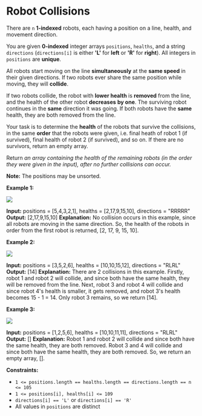 # Robot Collisions

There are `n` **1-indexed** robots, each having a position on a line, health, and movement direction.

You are given **0-indexed** integer arrays `positions`, `healths`, and a string `directions` (`directions[i]` is either **'L'** for **left** or **'R'** for **right**). All integers in `positions` are **unique**.

All robots start moving on the line **simultaneously** at the **same speed** in their given directions. If two robots ever share the same position while moving, they will **collide**.

If two robots collide, the robot with **lower health** is **removed** from the line, and the health of the other robot **decreases** **by one**. The surviving robot continues in the **same** direction it was going. If both robots have the **same** health, they are both removed from the line.

Your task is to determine the **health** of the robots that survive the collisions, in the same **order** that the robots were given, i.e. final heath of robot 1 (if survived), final health of robot 2 (if survived), and so on. If there are no survivors, return an empty array.

Return _an array containing the health of the remaining robots (in the order they were given in the input), after no further collisions can occur._

**Note:** The positions may be unsorted.

**Example 1:**

![](https://assets.leetcode.com/uploads/2023/05/15/image-20230516011718-12.png)

**Input:** positions = \[5,4,3,2,1\], healths = \[2,17,9,15,10\], directions = "RRRRR"
**Output:** \[2,17,9,15,10\]
**Explanation:** No collision occurs in this example, since all robots are moving in the same direction. So, the health of the robots in order from the first robot is returned, \[2, 17, 9, 15, 10\].

**Example 2:**

![](https://assets.leetcode.com/uploads/2023/05/15/image-20230516004433-7.png)

**Input:** positions = \[3,5,2,6\], healths = \[10,10,15,12\], directions = "RLRL"
**Output:** \[14\]
**Explanation:** There are 2 collisions in this example. Firstly, robot 1 and robot 2 will collide, and since both have the same health, they will be removed from the line. Next, robot 3 and robot 4 will collide and since robot 4's health is smaller, it gets removed, and robot 3's health becomes 15 - 1 = 14. Only robot 3 remains, so we return \[14\].

**Example 3:**

![](https://assets.leetcode.com/uploads/2023/05/15/image-20230516005114-9.png)

**Input:** positions = \[1,2,5,6\], healths = \[10,10,11,11\], directions = "RLRL"
**Output:** \[\]
**Explanation:** Robot 1 and robot 2 will collide and since both have the same health, they are both removed. Robot 3 and 4 will collide and since both have the same health, they are both removed. So, we return an empty array, \[\].

**Constraints:**

*   `1 <= positions.length == healths.length == directions.length == n <= 105`
*   `1 <= positions[i], healths[i] <= 109`
*   `directions[i] == 'L'` or `directions[i] == 'R'`
*   All values in `positions` are distinct